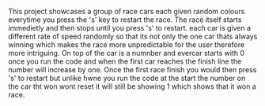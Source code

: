  This project showcases a group of race cars each given random colours everytime you press the 's' key to restart the race. The race itself starts immedietly and then stops until you press 's' to restart. each car is given a different rate of speed randomly so that its not only the one car thats always winning which makes the race more unpredictable for the user therefore more intriguing. On top of the car is a numnber and evercar starts with 0 once you run the code and when the first car reaches the finish line the number will increase by one. Once the first race finish you would then press 's' to restart but unlike hwne you run the code at the start the number on the car tht won wont reset it will still be showing 1 which shows that it won a race.  
